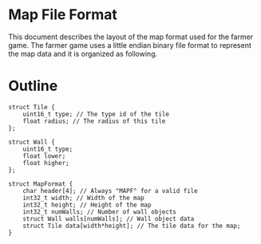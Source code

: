 Map File Format
===============

This document describes the layout of the map format used for the farmer
game. The farmer game uses a little endian binary file format to represent
the map data and it is organized as following.

# Outline
```
struct Tile {
    uint16_t type; // The type id of the tile
    float radius; // The radius of this tile
};

struct Wall {
    uint16_t type;
    float lower;
    float higher;
};

struct MapFormat {
    char header[4]; // Always "MAPF" for a valid file
    int32_t width; // Width of the map
    int32_t height; // Height of the map
    int32_t numWalls; // Number of wall objects
    struct Wall walls[numWalls]; // Wall object data
    struct Tile data[width*height]; // The tile data for the map;
}
```
